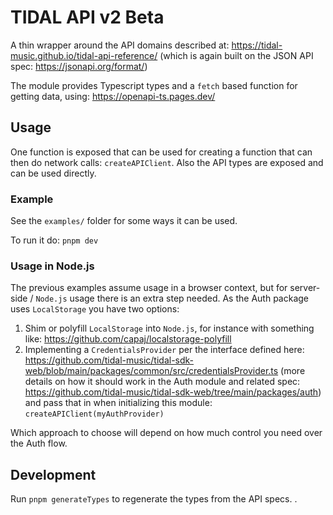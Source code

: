 # TIDAL API v2 Beta

A thin wrapper around the API domains described at: https://tidal-music.github.io/tidal-api-reference/ (which is again built on the JSON API spec: https://jsonapi.org/format/)

The module provides Typescript types and a `fetch` based function for getting data, using: https://openapi-ts.pages.dev/

## Usage

One function is exposed that can be used for creating a function that can then do network calls: `createAPIClient`. Also the API types are exposed and can be used directly.

### Example
See the `examples/` folder for some ways it can be used.

To run it do: `pnpm dev`

### Usage in Node.js
The previous examples assume usage in a browser context, but for server-side / `Node.js` usage there is an extra step needed. As the Auth package uses `LocalStorage` you have two options:

1. Shim or polyfill `LocalStorage` into `Node.js`, for instance with something like: https://github.com/capaj/localstorage-polyfill
2. Implementing a `CredentialsProvider` per the interface defined here: https://github.com/tidal-music/tidal-sdk-web/blob/main/packages/common/src/credentialsProvider.ts (more details on how it should work in the Auth module and related spec: https://github.com/tidal-music/tidal-sdk-web/tree/main/packages/auth) and pass that in when initializing this module: `createAPIClient(myAuthProvider)`

Which approach to choose will depend on how much control you need over the Auth flow.

## Development

Run `pnpm generateTypes` to regenerate the types from the API specs.
.
